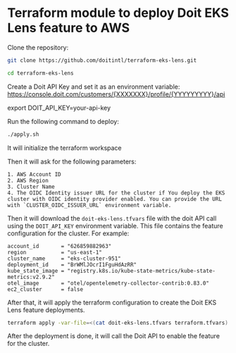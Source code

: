 # Terraform module to deploy Doit EKS Lens feature to AWS

Clone the repository:
```bash
git clone https://github.com/doitintl/terraform-eks-lens.git

cd terraform-eks-lens
```

Create a Doit API Key and set it as an environment variable:
https://console.doit.com/customers/{XXXXXXX}/profile/{YYYYYYYYY}/api

export DOIT_API_KEY=your-api-key

Run the following command to deploy:
```bash
./apply.sh
```

It will initialize the terraform workspace

Then it will ask for the following parameters:

    1. AWS Account ID
    2. AWS Region
    3. Cluster Name
    4. The OIDC Identity issuer URL for the cluster if You deploy the EKS cluster with OIDC identity provider enabled. You can provide the URL with `CLUSTER_OIDC_ISSUER_URL` environment variable.

Then it will download the `doit-eks-lens.tfvars` file with the doit API call using the `DOIT_API_KEY` environment variable. This file contains the feature configuration for the cluster.
For example:
```hcl
account_id       = "626859882963"
region           = "us-east-1"
cluster_name     = "eks-cluster-951"
deployment_id    = "BrWMlJOcrI1FguHdAzRR"
kube_state_image = "registry.k8s.io/kube-state-metrics/kube-state-metrics:v2.9.2"
otel_image       = "otel/opentelemetry-collector-contrib:0.83.0"
ec2_cluster      = false
```

After that, it will apply the terraform configuration to create the Doit EKS Lens feature deployments.

```bash
terraform apply -var-file=<(cat doit-eks-lens.tfvars terraform.tfvars) -auto-approve
```

After the deployment is done, it will call the Doit API to enable the feature for the cluster.
